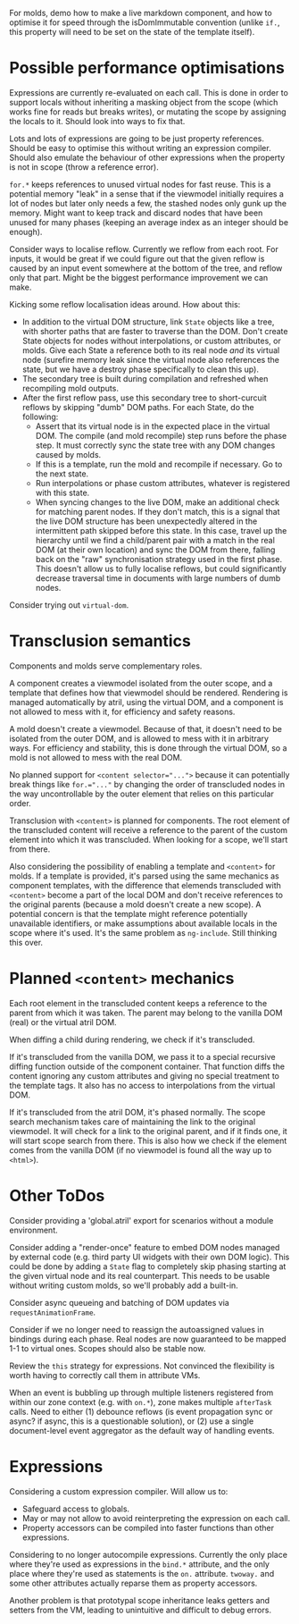 For molds, demo how to make a live markdown component, and how to optimise it
for speed through the isDomImmutable convention (unlike `if.`, this property
will need to be set on the state of the template itself).

# Possible performance optimisations

Expressions are currently re-evaluated on each call. This is done in order to
support locals without inheriting a masking object from the scope (which works
fine for reads but breaks writes), or mutating the scope by assigning the locals
to it. Should look into ways to fix that.

Lots and lots of expressions are going to be just property references. Should be
easy to optimise this without writing an expression compiler. Should also
emulate the behaviour of other expressions when the property is not in scope
(throw a reference error).

`for.*` keeps references to unused virtual nodes for fast reuse. This is a
potential memory "leak" in a sense that if the viewmodel initially requires a
lot of nodes but later only needs a few, the stashed nodes only gunk up the
memory. Might want to keep track and discard nodes that have been unused for
many phases (keeping an average index as an integer should be enough).

Consider ways to localise reflow. Currently we reflow from each root. For
inputs, it would be great if we could figure out that the given reflow is caused
by an input event somewhere at the bottom of the tree, and reflow only that
part. Might be the biggest performance improvement we can make.

Kicking some reflow localisation ideas around. How about this:
* In addition to the virtual DOM structure, link `State` objects like a tree,
  with shorter paths that are faster to traverse than the DOM. Don't create
  State objects for nodes without interpolations, or custom attributes, or
  molds. Give each State a reference both to its real node _and_ its virtual
  node (surefire memory leak since the virtual node also references the state,
  but we have a destroy phase specifically to clean this up).
* The secondary tree is built during compilation and refreshed when recompiling
  mold outputs.
* After the first reflow pass, use this secondary tree to short-curcuit reflows
  by skipping "dumb" DOM paths. For each State, do the following:
  * Assert that its virtual node is in the expected place in the virtual DOM.
    The compile (and mold recompile) step runs before the phase step. It must
    correctly sync the state tree with any DOM changes caused by molds.
  * If this is a template, run the mold and recompile if necessary. Go to the
    next state.
  * Run interpolations or phase custom attributes, whatever is registered with
    this state.
  * When syncing changes to the live DOM, make an additional check for matching
    parent nodes. If they don't match, this is a signal that the live DOM
    structure has been unexpectedly altered in the intermittent path skipped
    before this state. In this case, travel up the hierarchy until we find a
    child/parent pair with a match in the real DOM (at their own location) and
    sync the DOM from there, falling back on the "raw" synchronisation strategy
    used in the first phase.
This doesn't allow us to fully localise reflows, but could significantly
decrease traversal time in documents with large numbers of dumb nodes.

Consider trying out `virtual-dom`.

# Transclusion semantics

Components and molds serve complementary roles.

A component creates a viewmodel isolated from the outer scope, and a template
that defines how that viewmodel should be rendered. Rendering is managed
automatically by atril, using the virtual DOM, and a component is not allowed
to mess with it, for efficiency and safety reasons.

A mold doesn't create a viewmodel. Because of that, it doesn't need to be
isolated from the outer DOM, and is allowed to mess with it in arbitrary ways.
For efficiency and stability, this is done through the virtual DOM, so a mold is
not allowed to mess with the real DOM.

No planned support for `<content selector="...">` because it can potentially
break things like `for.="..."` by changing the order of transcluded nodes in the
way uncontrollable by the outer element that relies on this particular order.

Transclusion with `<content>` is planned for components. The root element of the
transcluded content will receive a reference to the parent of the custom element
into which it was transcluded. When looking for a scope, we'll start from there.

Also considering the possibility of enabling a template and `<content>` for
molds. If a template is provided, it's parsed using the same mechanics as
component templates, with the difference that elemends transcluded with
`<content>` become a part of the local DOM and don't receive references to the
original parents (because a mold doesn't create a new scope). A potential
concern is that the template might reference potentially unavailable
identifiers, or make assumptions about available locals in the scope where it's
used. It's the same problem as `ng-include`. Still thinking this over.

# Planned `<content>` mechanics

Each root element in the transcluded content keeps a reference to the parent
from which it was taken. The parent may belong to the vanilla DOM (real) or the
virtual atril DOM.

When diffing a child during rendering, we check if it's transcluded.

If it's transcluded from the vanilla DOM, we pass it to a special recursive
diffing function outside of the component container. That function diffs the
content ignoring any custom attributes and giving no special treatment to the
template tags. It also has no access to interpolations from the virtual DOM.

If it's transcluded from the atril DOM, it's phased normally. The scope search
mechanism takes care of maintaining the link to the original viewmodel. It will
check for a link to the original parent, and if it finds one, it will start
scope search from there. This is also how we check if the element comes from the
vanilla DOM (if no viewmodel is found all the way up to `<html>`).

# Other ToDos

Consider providing a 'global.atril' export for scenarios without a module
environment.

Consider adding a "render-once" feature to embed DOM nodes managed by external
code (e.g. third party UI widgets with their own DOM logic). This could be done
by adding a `State` flag to completely skip phasing starting at the given
virtual node and its real counterpart. This needs to be usable without writing
custom molds, so we'll probably add a built-in.

Consider async queueing and batching of DOM updates via `requestAnimationFrame`.

Consider if we no longer need to reassign the autoassigned values in bindings
during each phase. Real nodes are now guaranteed to be mapped 1-1 to virtual
ones. Scopes should also be stable now.

Review the `this` strategy for expressions. Not convinced the flexibility is
worth having to correctly call them in attribute VMs.

When an event is bubbling up through multiple listeners registered from within
our zone context (e.g. with `on.*`), zone makes multiple `afterTask` calls. Need
to either (1) debounce reflows (is event propagation sync or async? if async,
this is a questionable solution), or (2) use a single document-level event
aggregator as the default way of handling events.

# Expressions

Considering a custom expression compiler. Will allow us to:
* Safeguard access to globals.
* May or may not allow to avoid reinterpreting the expression on each call.
* Property accessors can be compiled into faster functions than other expressions.

Considering to no longer autocompile expressions. Currently the only place where
they're used as expressions in the `bind.*` attribute, and the only place where
they're used as statements is the `on.` attribute. `twoway.` and some other
attributes actually reparse them as property accessors.

Another problem is that prototypal scope inheritance leaks getters and setters
from the VM, leading to unintuitive and difficult to debug errors.

